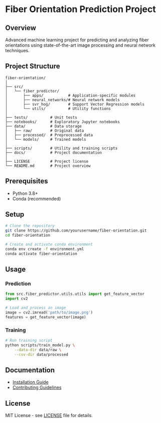 # Fiber Orientation Prediction Project

## Overview
Advanced machine learning project for predicting and analyzing fiber orientations using state-of-the-art image processing and neural network techniques.

## Project Structure
```
fiber-orientation/
│
├── src/
│   └── fiber_predictor/
│       ├── apps/           # Application-specific modules
│       ├── neural_networks/# Neural network models
│       ├── svr_hog/        # Support Vector Regression models
│       └── utils/          # Utility functions
│
├── tests/          # Unit tests
├── notebooks/      # Exploratory Jupyter notebooks
├── data/           # Data storage
│   ├── raw/        # Original data
│   ├── processed/  # Preprocessed data
│   └── models/     # Trained models
│
├── scripts/        # Utility and training scripts
├── docs/           # Project documentation
│
├── LICENSE         # Project license
└── README.md       # Project overview
```

## Prerequisites
- Python 3.8+
- Conda (recommended)

## Setup
```bash
# Clone the repository
git clone https://github.com/yourusername/fiber-orientation.git
cd fiber-orientation

# Create and activate conda environment
conda env create -f environment.yml
conda activate fiber-orientation
```

## Usage

### Prediction
```python
from src.fiber_predictor.utils.utils import get_feature_vector
import cv2

# Load and process an image
image = cv2.imread('path/to/image.png')
features = get_feature_vector(image)
```

### Training
```bash
# Run training script
python scripts/train_model.py \
    --data-dir data/raw \
    --csv-dir data/processed
```

## Documentation
- [Installation Guide](docs/installation.md)
- [Contributing Guidelines](CONTRIBUTING.md)

## License
MIT License - see [LICENSE](LICENSE) file for details.
